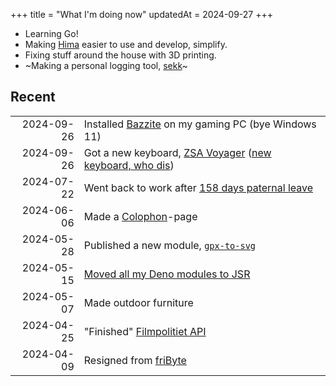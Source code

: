 +++
title = "What I'm doing now"
updatedAt = 2024-09-27
+++

- Learning Go!
- Making [Hima] easier to use and develop, simplify.
- Fixing stuff around the house with 3D printing.
- ~Making a personal logging tool, [sekk]~

## Recent

|            |                                                             |
| ---------: | :---------------------------------------------------------- |
| 2024-09-26 | Installed [Bazzite] on my gaming PC (bye Windows 11)        |
| 2024-09-26 | Got a new keyboard, [ZSA Voyager] ([new keyboard, who dis]) |
| 2024-07-22 | Went back to work after [158 days paternal leave]           |
| 2024-06-06 | Made a [Colophon]-page                                      |
| 2024-05-28 | Published a new module, [`gpx-to-svg`]                      |
| 2024-05-15 | [Moved all my Deno modules to JSR]                          |
| 2024-05-07 | Made outdoor furniture                                      |
| 2024-04-25 | "Finished" [Filmpolitiet API]                               |
| 2024-04-09 | Resigned from [friByte]                                     |

[hima]: https://sr.ht/~timharek/hima/
[Filmpolitiet API]: https://sr.ht/~timharek/filmpolitiet-api/
[sekk]: https://git.sr.ht/~timharek/sekk
[Moved all my Deno modules to JSR]:
  /blog/all-my-deno-modules-are-now-available-on-jsr
[`gpx-to-svg`]: https://jsr.io/@timharek/gpx-to-svg
[fribyte]: https://fribyte.no/
[colophon]: /colophon
[158 days paternal leave]: /blog/not-going-to-work-for-158-days
[bazzite]: https://bazzite.gg
[ZSA voyager]: https://www.zsa.io/voyager
[new keyboard, who dis]: /blog/new-keyboard-who-dis
